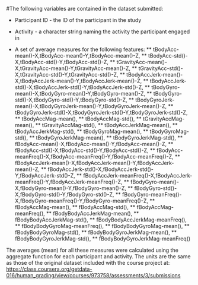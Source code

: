 #The following variables are contained in the dataset submitted:

* Participant ID - the ID of the participant in the study
* Activity - a character string naming the activity the participant engaged in

* A set of average measures for the following features:
** tBodyAcc-mean()-X,tBodyAcc-mean()-Y,tBodyAcc-mean()-Z,
** tBodyAcc-std()-X,tBodyAcc-std()-Y,tBodyAcc-std()-Z,
** tGravityAcc-mean()-X,tGravityAcc-mean()-Y,tGravityAcc-mean()-Z,
** tGravityAcc-std()-X,tGravityAcc-std()-Y,tGravityAcc-std()-Z,
** tBodyAccJerk-mean()-X,tBodyAccJerk-mean()-Y,tBodyAccJerk-mean()-Z,
** tBodyAccJerk-std()-X,tBodyAccJerk-std()-Y,tBodyAccJerk-std()-Z,
** tBodyGyro-mean()-X,tBodyGyro-mean()-Y,tBodyGyro-mean()-Z,
** tBodyGyro-std()-X,tBodyGyro-std()-Y,tBodyGyro-std()-Z,
** tBodyGyroJerk-mean()-X,tBodyGyroJerk-mean()-Y,tBodyGyroJerk-mean()-Z,
** tBodyGyroJerk-std()-X,tBodyGyroJerk-std()-Y,tBodyGyroJerk-std()-Z,
** tBodyAccMag-mean(),
** tBodyAccMag-std(),
** tGravityAccMag-mean(),
** tGravityAccMag-std(),
** tBodyAccJerkMag-mean(),
** tBodyAccJerkMag-std(),
** tBodyGyroMag-mean(),
** tBodyGyroMag-std(),
** tBodyGyroJerkMag-mean(),
** tBodyGyroJerkMag-std(),
** fBodyAcc-mean()-X,fBodyAcc-mean()-Y,fBodyAcc-mean()-Z,
** fBodyAcc-std()-X,fBodyAcc-std()-Y,fBodyAcc-std()-Z,
** fBodyAcc-meanFreq()-X,fBodyAcc-meanFreq()-Y,fBodyAcc-meanFreq()-Z,
** fBodyAccJerk-mean()-X,fBodyAccJerk-mean()-Y,fBodyAccJerk-mean()-Z,
** fBodyAccJerk-std()-X,fBodyAccJerk-std()-Y,fBodyAccJerk-std()-Z,
** fBodyAccJerk-meanFreq()-X,fBodyAccJerk-meanFreq()-Y,fBodyAccJerk-meanFreq()-Z,
** fBodyGyro-mean()-X,fBodyGyro-mean()-Y,fBodyGyro-mean()-Z,
** fBodyGyro-std()-X,fBodyGyro-std()-Y,fBodyGyro-std()-Z,
** fBodyGyro-meanFreq()-X,fBodyGyro-meanFreq()-Y,fBodyGyro-meanFreq()-Z,
** fBodyAccMag-mean(),
** fBodyAccMag-std(),
** fBodyAccMag-meanFreq(),
** fBodyBodyAccJerkMag-mean(),
** fBodyBodyAccJerkMag-std(),
** fBodyBodyAccJerkMag-meanFreq(),
** fBodyBodyGyroMag-meanFreq(),
** fBodyBodyGyroMag-mean(),
** fBodyBodyGyroMag-std(),
** fBodyBodyGyroJerkMag-mean(),
** fBodyBodyGyroJerkMag-std(),
** fBodyBodyGyroJerkMag-meanFreq()

The averages (mean) for all these measures were calculated using the aggregate function for each participant and activity. The units are the same as those of the original dataset included with the course project at:
https://class.coursera.org/getdata-016/human_grading/view/courses/973758/assessments/3/submissions